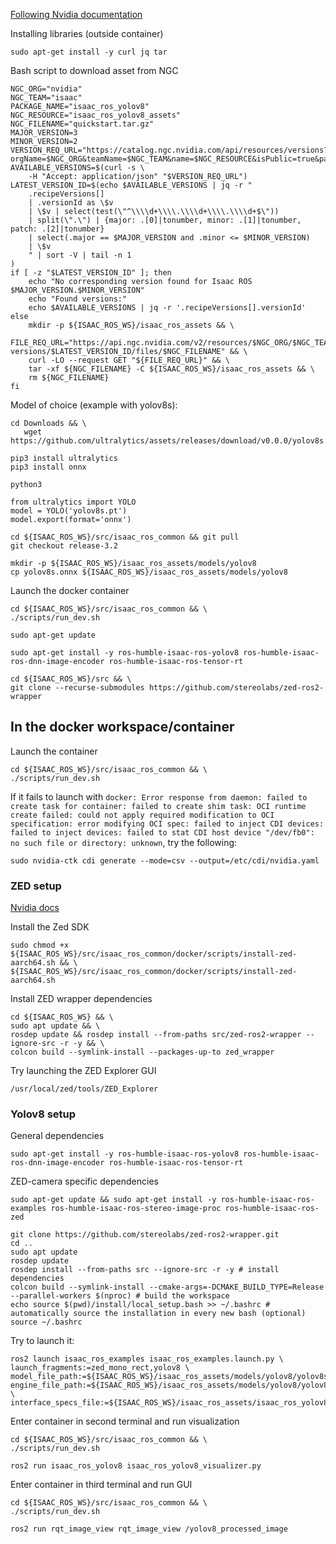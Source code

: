 

[Following Nvidia documentation](<https://nvidia-isaac-ros.github.io/repositories_and_packages/isaac_ros_object_detection/isaac_ros_yolov8/index.html>)

Installing libraries (outside container)

```
sudo apt-get install -y curl jq tar
```

Bash script to download asset from NGC

```
NGC_ORG="nvidia"
NGC_TEAM="isaac"
PACKAGE_NAME="isaac_ros_yolov8"
NGC_RESOURCE="isaac_ros_yolov8_assets"
NGC_FILENAME="quickstart.tar.gz"
MAJOR_VERSION=3
MINOR_VERSION=2
VERSION_REQ_URL="https://catalog.ngc.nvidia.com/api/resources/versions?orgName=$NGC_ORG&teamName=$NGC_TEAM&name=$NGC_RESOURCE&isPublic=true&pageNumber=0&pageSize=100&sortOrder=CREATED_DATE_DESC"
AVAILABLE_VERSIONS=$(curl -s \
    -H "Accept: application/json" "$VERSION_REQ_URL")
LATEST_VERSION_ID=$(echo $AVAILABLE_VERSIONS | jq -r "
    .recipeVersions[]
    | .versionId as \$v
    | \$v | select(test(\"^\\\\d+\\\\.\\\\d+\\\\.\\\\d+$\"))
    | split(\".\") | {major: .[0]|tonumber, minor: .[1]|tonumber, patch: .[2]|tonumber}
    | select(.major == $MAJOR_VERSION and .minor <= $MINOR_VERSION)
    | \$v
    " | sort -V | tail -n 1
)
if [ -z "$LATEST_VERSION_ID" ]; then
    echo "No corresponding version found for Isaac ROS $MAJOR_VERSION.$MINOR_VERSION"
    echo "Found versions:"
    echo $AVAILABLE_VERSIONS | jq -r '.recipeVersions[].versionId'
else
    mkdir -p ${ISAAC_ROS_WS}/isaac_ros_assets && \
    FILE_REQ_URL="https://api.ngc.nvidia.com/v2/resources/$NGC_ORG/$NGC_TEAM/$NGC_RESOURCE/\
versions/$LATEST_VERSION_ID/files/$NGC_FILENAME" && \
    curl -LO --request GET "${FILE_REQ_URL}" && \
    tar -xf ${NGC_FILENAME} -C ${ISAAC_ROS_WS}/isaac_ros_assets && \
    rm ${NGC_FILENAME}
fi
```

Model of choice (example with yolov8s):
```
cd Downloads && \
   wget https://github.com/ultralytics/assets/releases/download/v0.0.0/yolov8s.pt
```

```
pip3 install ultralytics
pip3 install onnx
```

```
python3
```

```python3
from ultralytics import YOLO
model = YOLO('yolov8s.pt')
model.export(format='onnx')
```

```
cd ${ISAAC_ROS_WS}/src/isaac_ros_common && git pull
git checkout release-3.2
```

```
mkdir -p ${ISAAC_ROS_WS}/isaac_ros_assets/models/yolov8
cp yolov8s.onnx ${ISAAC_ROS_WS}/isaac_ros_assets/models/yolov8
```

Launch the docker container

```
cd ${ISAAC_ROS_WS}/src/isaac_ros_common && \
./scripts/run_dev.sh

sudo apt-get update

sudo apt-get install -y ros-humble-isaac-ros-yolov8 ros-humble-isaac-ros-dnn-image-encoder ros-humble-isaac-ros-tensor-rt
```

```
cd ${ISAAC_ROS_WS}/src && \
git clone --recurse-submodules https://github.com/stereolabs/zed-ros2-wrapper
```

## In the docker workspace/container

Launch the container

```
cd ${ISAAC_ROS_WS}/src/isaac_ros_common && \
./scripts/run_dev.sh
```

If it fails to launch with `docker: Error response from daemon: failed to create task for container: failed to create shim task: OCI runtime create failed: could not apply required modification to OCI specification: error modifying OCI spec: failed to inject CDI devices: failed to inject devices: failed to stat CDI host device "/dev/fb0": no such file or directory: unknown`, try the following:

```
sudo nvidia-ctk cdi generate --mode=csv --output=/etc/cdi/nvidia.yaml
```

### ZED setup

[Nvidia docs](<https://nvidia-isaac-ros.github.io/getting_started/hardware_setup/sensors/zed_setup.html>)

Install the Zed SDK


```
sudo chmod +x ${ISAAC_ROS_WS}/src/isaac_ros_common/docker/scripts/install-zed-aarch64.sh && \
${ISAAC_ROS_WS}/src/isaac_ros_common/docker/scripts/install-zed-aarch64.sh

```

Install ZED wrapper dependencies

```
cd ${ISAAC_ROS_WS} && \
sudo apt update && \
rosdep update && rosdep install --from-paths src/zed-ros2-wrapper --ignore-src -r -y && \
colcon build --symlink-install --packages-up-to zed_wrapper
```

Try launching the ZED Explorer GUI

```
/usr/local/zed/tools/ZED_Explorer
```


### Yolov8 setup

General dependencies
```
sudo apt-get install -y ros-humble-isaac-ros-yolov8 ros-humble-isaac-ros-dnn-image-encoder ros-humble-isaac-ros-tensor-rt
```

ZED-camera specific dependencies
```
sudo apt-get update && sudo apt-get install -y ros-humble-isaac-ros-examples ros-humble-isaac-ros-stereo-image-proc ros-humble-isaac-ros-zed
```

```
git clone https://github.com/stereolabs/zed-ros2-wrapper.git
cd ..
sudo apt update
rosdep update
rosdep install --from-paths src --ignore-src -r -y # install dependencies
colcon build --symlink-install --cmake-args=-DCMAKE_BUILD_TYPE=Release --parallel-workers $(nproc) # build the workspace
echo source $(pwd)/install/local_setup.bash >> ~/.bashrc # automatically source the installation in every new bash (optional)
source ~/.bashrc
```

Try to launch it:
```
ros2 launch isaac_ros_examples isaac_ros_examples.launch.py \
launch_fragments:=zed_mono_rect,yolov8 \
model_file_path:=${ISAAC_ROS_WS}/isaac_ros_assets/models/yolov8/yolov8s.onnx engine_file_path:=${ISAAC_ROS_WS}/isaac_ros_assets/models/yolov8/yolov8s.plan \
interface_specs_file:=${ISAAC_ROS_WS}/isaac_ros_assets/isaac_ros_yolov8/zed2_quickstart_interface_specs.json
```

Enter container in second terminal and run visualization

```
cd ${ISAAC_ROS_WS}/src/isaac_ros_common && \
./scripts/run_dev.sh

ros2 run isaac_ros_yolov8 isaac_ros_yolov8_visualizer.py
```

Enter container in third terminal and run GUI

```
cd ${ISAAC_ROS_WS}/src/isaac_ros_common && \
./scripts/run_dev.sh

ros2 run rqt_image_view rqt_image_view /yolov8_processed_image
```